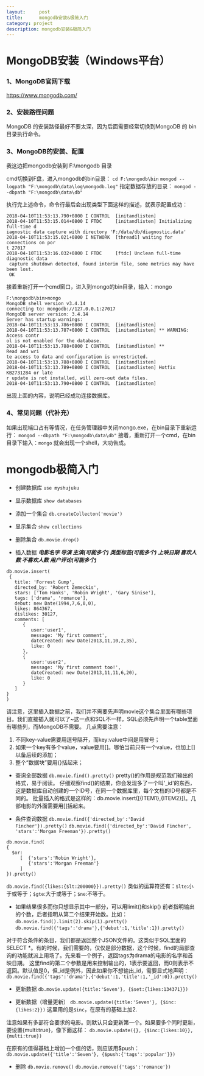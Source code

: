 ```yaml
---
layout:     post
title:      mongodb安装&极简入门
category: project
description: mongodb安装&极简入门
---
```


# MongoDB安装（Windows平台）

### 1、MongoDB官网下载
https://www.mongodb.com/

### 2、安装路径问题
MongoDB 的安装路径最好不要太深，因为后面需要经常切换到MongoDB 的 bin 目录执行命令。

### 3、MongoDB的安装、配置
我这边把mongodb安装到 F:\mongodb 目录

cmd切换到F盘，进入mongodb的bin目录： `cd F:\mongodb\bin` 
`mongod --logpath "F:\mongodb\data\log\mongodb.log"`
指定数据存放的目录： `mongod --dbpath "F:\mongodb\data\db"`

执行完上述命令，命令行最后会出现类型下面这样的描述，就表示配置成功：
```
2018-04-10T11:53:13.790+0800 I CONTROL  [initandlisten]
2018-04-10T11:53:15.014+0800 I FTDC     [initandlisten] Initializing full-time d
iagnostic data capture with directory 'F:/data/db/diagnostic.data'
2018-04-10T11:53:15.021+0800 I NETWORK  [thread1] waiting for connections on por
t 27017
2018-04-10T11:53:16.032+0800 I FTDC     [ftdc] Unclean full-time diagnostic data
 capture shutdown detected, found interim file, some metrics may have been lost.
 OK
```
接着重新打开一个cmd窗口，进入到mongo的bin目录，输入：mongo
```
F:\mongodb\bin>mongo
MongoDB shell version v3.4.14
connecting to: mongodb://127.0.0.1:27017
MongoDB server version: 3.4.14
Server has startup warnings:
2018-04-10T11:53:13.786+0800 I CONTROL  [initandlisten]
2018-04-10T11:53:13.787+0800 I CONTROL  [initandlisten] ** WARNING: Access contr
ol is not enabled for the database.
2018-04-10T11:53:13.788+0800 I CONTROL  [initandlisten] **          Read and wri
te access to data and configuration is unrestricted.
2018-04-10T11:53:13.788+0800 I CONTROL  [initandlisten]
2018-04-10T11:53:13.789+0800 I CONTROL  [initandlisten] Hotfix KB2731284 or late
r update is not installed, will zero-out data files.
2018-04-10T11:53:13.790+0800 I CONTROL  [initandlisten]
```
出现上面的内容，说明已经成功连接数据库。

### 4、常见问题（代补充）
如果出现端口占有等情况，在任务管理器中关闭mongo.exe，在bin目录下重新运行：
   `mongod --dbpath "F:\mongodb\data\db"`
   接着，重新打开一个cmd，在bin目录下输入：`mongo`
   就会出现一个shell，大功告成。

# mongodb极简入门
- 创建数据库
`use myshujuku`

- 显示数据库
`show databases`

- 添加一个集合
`db.createCollecton('movie')`

- 显示集合
`show collections`

- 删除集合
`db.movie.drop()`

- 插入数据
***电影名字
导演
主演(可能多个)
类型标签(可能多个)
上映日期
喜欢人数
不喜欢人数
用户评论(可能多个)***
```
db.movie.insert(
 {
   title: 'Forrest Gump', 
   directed_by: 'Robert Zemeckis',
   stars: ['Tom Hanks', 'Robin Wright', 'Gary Sinise'],
   tags: ['drama', 'romance'],
   debut: new Date(1994,7,6,0,0),
   likes: 864367,
   dislikes: 30127,
   comments: [	
      {
         user:'user1',
         message: 'My first comment',
         dateCreated: new Date(2013,11,10,2,35),
         like: 0 
      },
      {
         user:'user2',
         message: 'My first comment too!',
         dateCreated: new Date(2013,11,11,6,20),
         like: 0 
      }
   ]
}
)
```
请注意，这里插入数据之前，我们并不需要先声明movie这个集合里面有哪些项目。我们直接插入就可以了~这一点和SQL不一样，SQL必须先声明一个table里面有哪些列，而MongoDB不需要。
几点需要注意：
1. 不同key-value需要用逗号隔开，而key:value中间是用冒号；
2. 如果一个key有多个value，value要用[]。哪怕当前只有一个value，也加上[]以备后续的添加；
3. 整个“数据块”要用{}括起来；

- 查询全部数据
`db.movie.find().pretty()`
pretty()的作用是规范我们输出的格式，易于阅读。
仔细观察find()的结果，你会发现多了一个叫'_id'的东西，这是数据库自动创建的一个ID号，在同一个数据库里，每个文档的ID号都是不同的。
批量插入的格式是这样的：db.movie.insert([{ITEM1},{ITEM2}])。几部电影的外面需要用[]括起来。

- 条件查询数据
`db.movie.find({'directed_by':'David Fincher'}).pretty()`
`db.movie.find({'directed_by':'David Fincher', 'stars':'Morgan Freeman'}).pretty()`
```
db.movie.find(
{
  $or: 
     [  {'stars':'Robin Wright'}, 
        {'stars':'Morgan Freeman'}
     ]
}).pretty()
```
`db.movie.find({likes:{$lt:200000}}).pretty()`
类似的运算符还有：`$lte`:小于或等于；`$gte`:大于或等于；`$ne`:不等于。

- 如果结果很多而你只想显示其中一部分，可以用limit()和skip()
  前者指明输出的个数，后者指明从第二个结果开始数。比如：
`db.movie.find().limit(2).skip(1).pretty()`
`db.movie.find({'tags':'drama'},{'debut':1,'title':1}).pretty()`

对于符合条件的条目，我们都是返回整个JSON文件的。这类似于SQL里面的SELECT *。有的时候，我们需要的，仅仅是部分数据，这个时候，find的局部查询的功能就派上用场了。先来看一个例子，返回tags为drama的电影的名字和首映日期。
这里find的第二个参数是用来控制输出的，1表示要返回，而0则表示不返回。默认值是0，但_id是例外，因此如果你不想输出_id，需要显式地声明：
`db.movie.find({'tags':'drama'},{'debut':1,'title':1,'_id':0}).pretty()`

- 更新数据
`db.movie.update({title:'Seven'}, {$set:{likes:134371}})`

- 更新数据（增量更新）
`db.movie.update({title:'Seven'}, {$inc:{likes:2}})`
这里用的是`$inc`，在原有的基础上加2.

注意如果有多部符合要求的电影。则默认只会更新第一个。如果要多个同时更新，要设置{multi:true}，像下面这样：
`db.movie.update({}, {$inc:{likes:10}},{multi:true})`

在原有的值得基础上增加一个值的话，则应该用$push：
`db.movie.update({'title':'Seven'}, {$push:{'tags':'popular'}})`

- 删除
`db.movie.remove()`
`db.movie.remove({'tags':'romance'})`
